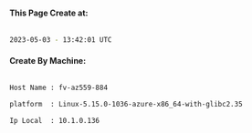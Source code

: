 
   
#### This Page Create at:

```bash

2023-05-03 - 13:42:01 UTC

```

#### Create By Machine:

```bash

Host Name : fv-az559-884

platform  : Linux-5.15.0-1036-azure-x86_64-with-glibc2.35

Ip Local  : 10.1.0.136

```

